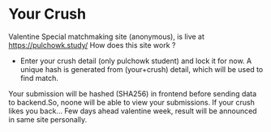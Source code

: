 # Your Crush
Valentine Special matchmaking site (anonymous), is live at https://pulchowk.study/
How does this site work ?
- Enter your crush detail (only pulchowk student) and lock it for now. A unique hash is generated from (your+crush) detail, which will be used to find match.

Your submission will be hashed (SHA256) in frontend before sending data to backend.So, noone will be able to view your submissions.
If your crush likes you back...
Few days ahead valentine week, result will be announced in same site personally.
